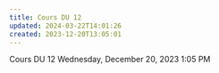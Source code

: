 ```yaml
---
title: Cours DU 12
updated: 2024-03-22T14:01:26
created: 2023-12-20T13:05:01
---
```


Cours DU 12
Wednesday, December 20, 2023
1:05 PM
